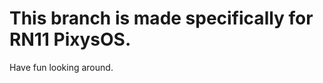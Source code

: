 This branch is made specifically for RN11 PixysOS.
==============================
Have fun looking around.

